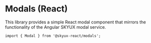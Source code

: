 # Modals (React)

This library provides a simple React modal component that mirrors the functionality of the Angular SKYUX modal service.

```tsx
import { Modal } from '@skyux-react/modals';
```

